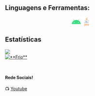 ## **Linguagens e Ferramentas:**  

<div align="center">
  <code><img height="30" src="https://raw.githubusercontent.com/github/explore/80688e429a7d4ef2fca1e82350fe8e3517d3494d/topics/android/android.png"></code>
  <code><img height="30" src="https://raw.githubusercontent.com/github/explore/80688e429a7d4ef2fca1e82350fe8e3517d3494d/topics/java/java.png"></code>
</div>

## **Estatísticas**

<a href="https://github.com/FrioGitHub">
  <img align="center" src="https://github-readme-stats.vercel.app/api/top-langs/?username=friogithub&theme=dracula&hide_langs_below=1" />
</a>
<br />
<a href="https://github.com/FrioGitHub">
 <img align="center" src="https://github-readme-stats.vercel.app/api?username=friogithub&show_icons=true&theme=dracula&line_height=27" alt="**Frio**"/>
</a>

[youtube]: https://www.youtube.com/FrioDev
<br />

#### Rede Sociais!

📺 [Youtube][youtube]
